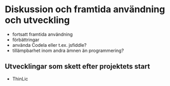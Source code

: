 # Diskussion och framtida användning och utveckling
- fortsatt framtida användning
- förbättringar
- använda Codela eller t.ex. jsfiddle?
- tillämpbarhet inom andra ämnen än programmering?


## Utvecklingar som skett efter projektets start

- ThinLic
